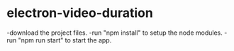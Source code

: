 # electron-video-duration
-download the project files.
-run "npm install" to setup the node modules.
-run "npm run start" to start the app.
